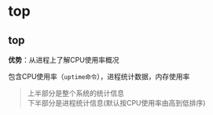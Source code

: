 # top

top
----------
**优势**：从进程上了解CPU使用率概况<br>

包含CPU使用率（`uptime命令`），进程统计数据，内存使用率
> 上半部分是整个系统的统计信息<br>
> 下半部分是进程统计信息(默认按CPU使用率由高到低排序)
